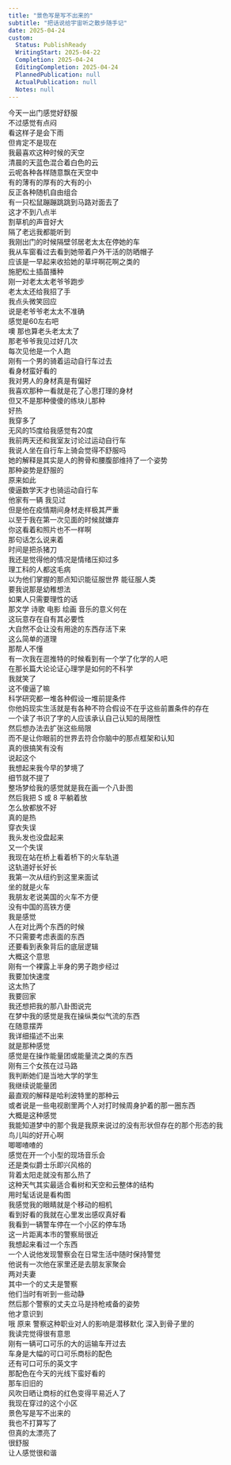 ```yaml
---
title: "景色写是写不出来的"
subtitle: "把话说给宇宙听之散步随手记"
date: 2025-04-24
custom:
  Status: PublishReady
  WritingStart: 2025-04-22
  Completion: 2025-04-24
  EditingCompletion: 2025-04-24
  PlannedPublication: null
  ActualPublication: null
  Notes: null
---    
```

今天一出门感觉好舒服  
不过感觉有点闷  
看这样子是会下雨  
但肯定不是现在    
我最喜欢这种时候的天空  
清晨的天蓝色混合着白色的云  
云呢各种各样随意飘在天空中  
有的薄有的厚有的大有的小  
反正各种随机自由组合    
有一只松鼠蹦蹦跳跳到马路对面去了  
这才不到八点半  
割草机的声音好大  
隔了老远我都能听到    
我刚出门的时候隔壁邻居老太太在停她的车  
我从车窗看过去看到她带着户外干活的防晒帽子  
应该是一早起来收拾她的草坪啊花啊之类的  
施肥松土插苗播种    
刚一对老太太老爷爷跑步  
老太太还给我招了手  
我点头微笑回应  
说是老爷爷老太太不准确  
感觉是60左右吧  
噢 那也算老头老太太了    
那老爷爷我见过好几次  
每次见他是一个人跑    
刚有一个男的骑着运动自行车过去  
看身材蛮好看的  
我对男人的身材真是有偏好  
我喜欢那种一看就是花了心思打理的身材  
但又不是那种傻傻的练块儿那种    
好热  
我穿多了  
无风的15度给我感觉有20度    
我前两天还和我室友讨论过运动自行车  
我说人坐在自行车上骑会觉得不舒服吗  
她的解释是其实是人的胯骨和腰腹部维持了一个姿势  
那种姿势是舒服的  
原来如此    
傻逼数学天才也骑运动自行车  
他家有一辆 我见过  
但是他在疫情期间身材走样极其严重  
以至于我在第一次见面的时候就嫌弃  
你这看着和照片也不一样啊    
那句话怎么说来着  
时间是把杀猪刀  
我还是觉得他的情况是情绪压抑过多  
理工科的人都这毛病  
以为他们掌握的那点知识能征服世界 能征服人类  
要我说那是幼稚想法  
如果人只需要理性的话  
那文学 诗歌 电影 绘画 音乐的意义何在  
这玩意存在自有其必要性  
大自然不会让没有用途的东西存活下来  
这么简单的道理  
那帮人不懂    
有一次我在逛推特的时候看到有一个学了化学的人吧  
在那长篇大论论证心理学是如何的不科学  
我就笑了  
这不傻逼了嘛  
科学研究都一堆各种假设一堆前提条件  
你他妈现实生活就是有各种不符合假设不在乎这些前置条件的存在  
一个读了书识了字的人应该承认自己认知的局限性  
然后想办法去扩张这些局限  
而不是让你眼前的世界去符合你脑中的那点框架和认知  
真的很搞笑有没有    
说起这个  
我想起来我今早的梦境了  
细节就不提了  
整场梦给我的感觉就是我在画一个八卦图  
然后我把 S 或 8 平躺着放  
怎么放都放不好    
真的是热  
穿衣失误  
我头发也没盘起来  
又一个失误  
我现在站在桥上看着桥下的火车轨道  
这轨道好长好长  
我第一次从纽约到这里来面试  
坐的就是火车    
我朋友老说美国的火车不方便  
没有中国的高铁方便  
我是感觉  
人在对比两个东西的时候  
不只需要考虑表面的东西  
还要看到表象背后的底层逻辑  
大概这个意思    
刚有一个裸露上半身的男子跑步经过  
我要加快速度  
这太热了  
我要回家    
我还想把我的那八卦图说完  
在梦中我的感觉是我在操纵类似气流的东西  
在随意摆弄  
我详细描述不出来  
就是那种感觉  
感觉是在操作能量团或能量流之类的东西    
刚有三个女孩在过马路  
我判断她们是当地大学的学生    
我继续说能量团  
最直观的解释是哈利波特里的那种云  
或者说是一些电视剧里两个人对打时候周身护着的那一圈东西  
大概是这种感觉  
我能知道梦中的那个我是我原来说过的没有形状但存在的那个形态的我    
鸟儿叫的好开心啊  
唧唧喳喳的  
感觉在开一个小型的现场音乐会  
还是类似爵士乐即兴风格的  
背着太阳走就没有那么热了    
这种天气其实最适合看树和天空和云整体的结构  
用时髦话说是看构图  
我感觉我的眼睛就是个移动的相机  
看到好看的我就在心里发出感叹真好看    
我看到一辆警车停在一个小区的停车场    
这一片距离本市的警察局很近    
我想起来看过一个东西  
一个人说他发现警察会在日常生活中随时保持警觉  
他说有一次他在家里还是去朋友家聚会  
两对夫妻  
其中一个的丈夫是警察  
他们当时有听到一些动静  
然后那个警察的丈夫立马是持枪戒备的姿势  
他才意识到  
哦 原来 警察这种职业对人的影响是潜移默化 深入到骨子里的  
我读完觉得很有意思    
刚有一辆可口可乐的大的运输车开过去  
车身是大幅的可口可乐商标的配色  
还有可口可乐的英文字  
那配色在今天的光线下蛮好看的  
那车旧旧的  
风吹日晒让商标的红色变得平易近人了    
我现在穿过的这个小区  
景色写是写不出来的  
我也不打算写了  
但真的太漂亮了  
很舒服  
让人感觉很和谐    


